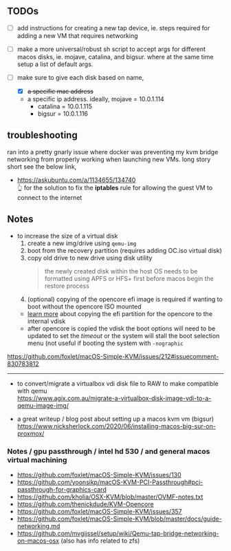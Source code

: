 ## TODOs

- [ ] add instructions for creating a new tap device, ie. steps required for adding a new VM that requires networking
- [ ] make a more universal/robust sh script to accept args for different macos disks,
ie. mojave, catalina, and bigsur. where at the same time setup a list of default args.

- [ ] make sure to give each disk based on name, 
	- [x] ~~a specific mac address~~
	- a specific ip address. ideally, mojave = 10.0.1.114
		- catalina = 10.0.1.115
		- bigsur = 10.0.1.116


## troubleshooting

<a name="troubleshooting"></a>

ran into a pretty gnarly issue where docker was preventing my kvm bridge networking from properly working when launching new VMs. long story short see the below link,

- https://askubuntu.com/a/1134655/134740 <br/> 
  👆 for the solution to fix the **iptables** rule for allowing the guest VM to connect to the internet

## Notes

- to increase the size of a virtual disk
  1. create a new img/drive using `qemu-img`
  2. boot from the recovery partition (requires adding OC.iso virtual disk)
  3. copy old drive to new drive using disk utility
		> the newly created disk within the host OS needs to be formatted using APFS or HFS+ first before macos begin the restore process
	4. (optional) copying of the opencore efi image is required if wanting to boot without the opencore ISO mounted
	- [learn more][lm1] about copying the efi partition for the opencore to the internal vdisk
	- after opencore is copied the vdisk the boot options will need to be updated to set the _timeout_ or the system will stall the boot selection menu (not useful if booting the system with `-nographic`

https://github.com/foxlet/macOS-Simple-KVM/issues/212#issuecomment-830783812

[lm1]: <https://www.nicksherlock.com/2021/10/installing-macos-12-monterey-on-proxmox-7/#more-1167>

---

- to convert/migrate a virtualbox vdi disk file to RAW to make compatible with qemu<br/>
  https://www.agix.com.au/migrate-a-virtualbox-disk-image-vdi-to-a-qemu-image-img/

- a great writeup / blog post about setting up a macos kvm vm (bigsur)<br/>
  https://www.nicksherlock.com/2020/06/installing-macos-big-sur-on-proxmox/

### Notes / gpu passthrough / intel hd 530 / and general macos virtual machining 

- https://github.com/foxlet/macOS-Simple-KVM/issues/130
- https://github.com/yoonsikp/macOS-KVM-PCI-Passthrough#pci-passthrough-for-graphics-card
- https://github.com/kholia/OSX-KVM/blob/master/OVMF-notes.txt
- https://github.com/thenickdude/KVM-Opencore
- https://github.com/foxlet/macOS-Simple-KVM/issues/357
- https://github.com/foxlet/macOS-Simple-KVM/blob/master/docs/guide-networking.md
- https://github.com/mvgijssel/setup/wiki/Qemu-tap-bridge-networking-on-macos-osx (also has info related to zfs)

